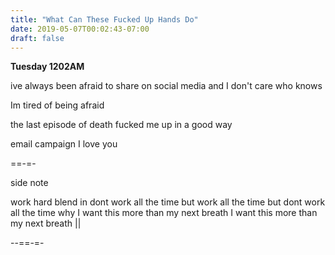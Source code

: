 ```yaml
---
title: "What Can These Fucked Up Hands Do"
date: 2019-05-07T00:02:43-07:00
draft: false
---
```


**Tuesday 1202AM**



ive always been afraid to share on social media and I don't care who knows

Im tired of being afraid

the last episode of death fucked me up in a good way

 email campaign I love you



 ==-=-



 side note

work hard blend in dont work all the time but work all the time but dont work all the time why I want this more than my next breath I want this more than my next breath ||




 --==-=-
